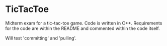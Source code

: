 # TicTacToe
Midterm exam for a tic-tac-toe game. Code is written in C++. Requirements for the code are within the README and commented within the code itself.

Will test 'committing' and 'pulling'.
